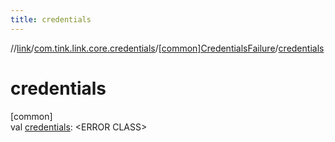 ```yaml
---
title: credentials
---
```

//[link](../../../index.html)/[com.tink.link.core.credentials](../index.html)/[[common]CredentialsFailure](index.html)/[credentials](credentials.html)



# credentials



[common]\
val [credentials](credentials.html): &lt;ERROR CLASS&gt;




